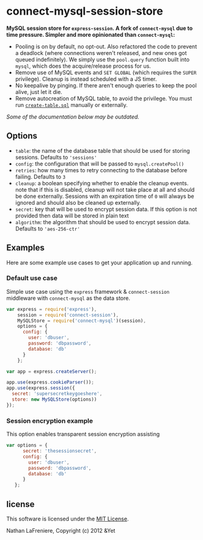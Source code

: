 # connect-mysql-session-store

**MySQL session store for `express-session`. A fork of `connect-mysql` due to time pressure. Simpler and more opinionated than `connect-mysql`:**

- Pooling is on by default, no opt-out. Also refactored the code to prevent a deadlock (where connections weren't released, and new ones got queued indefinitely). We simply use the `pool.query` function built into `mysql`, which does the acquire/release process for us.
- Remove use of MySQL events and `SET GLOBAL` (which requires the `SUPER` privilege). Cleanup is instead scheduled with a JS timer.
- No keepalive by pinging. If there aren't enough queries to keep the pool alive, just let it die.
- Remove autocreation of MySQL table, to avoid the privilege. You must run [`create-table.sql`](./create-table.sql) manually or externally.

*Some of the documentation below may be outdated.*

## Options

* `table`: the name of the database table that should be used for storing sessions. Defaults to `'sessions'`
* `config`: the configuration that will be passed to `mysql.createPool()`
* `retries`: how many times to retry connecting to the database before failing.  Defaults to `3`
* `cleanup`: a boolean specifying whether to enable the cleanup events. note that if this is disabled, cleanup will not take place at all and should be done externally.  Sessions with an expiration time of `0` will always be ignored and should also be cleaned up externally.
* `secret`: key that will be used to encrypt session data.  If this option is not provided then data will be stored in plain text
* `algorithm`: the algorithm that should be used to encrypt session data.  Defaults to `'aes-256-ctr'`

## Examples
Here are some example use cases to get your application up and running.

### Default use case
Simple use case using the `express` framework & `connect-session` middleware with `connect-mysql` as the data store.

```javascript
var express = require('express'),
    session = require('connect-session'),
    MySQLStore = require('connect-mysql')(session),
    options = {
      config: {
        user: 'dbuser',
        password: 'dbpassword',
        database: 'db'
      }
    };

var app = express.createServer();

app.use(express.cookieParser());
app.use(express.session({
  secret: 'supersecretkeygoeshere',
  store: new MySQLStore(options))
});
```

### Session encryption example
This option enables transparent session encryption assisting

```javascript
var options = {
      secret: 'thesessionsecret',
      config: {
        user: 'dbuser',
        password: 'dbpassword',
        database: 'db'
      }
   };
```

## license ##

This software is licensed under the [MIT License](https://github.com/nlf/connect-mysql/blob/master/LICENSE).

Nathan LaFreniere, Copyright (c) 2012 &Yet
